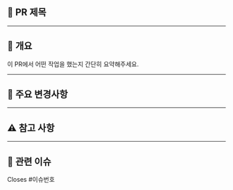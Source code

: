 ## 📝 PR 제목

---

## 📌 개요
이 PR에서 어떤 작업을 했는지 간단히 요약해주세요.


---

## 🧩 주요 변경사항
 

---

## ⚠️ 참고 사항
 

---

## 🔗 관련 이슈
Closes #이슈번호  
